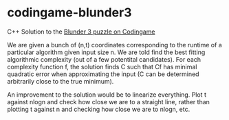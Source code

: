 # codingame-blunder3
C++ Solution to the [Blunder 3 puzzle on Codingame](https://www.codingame.com/ide/puzzle/blunder-episode-3)

We are given a bunch of (n,t) coordinates corresponding to the runtime of a particular algorithm given input size n. We are told find the best fitting algorithmic complexity (out of a few potentital candidates). For each complexity function f, the solution finds C such that Cf has minimal quadratic error when approximating the input (C can be determined arbitrarily close to the true minimum). 

An improvement to the solution would be to linearize everything. Plot t against nlogn and check how close we are to a straight line, rather than plotting t against n and checking how close we are to nlogn, etc.
